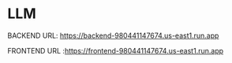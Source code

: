 # LLM

BACKEND URL: https://backend-980441147674.us-east1.run.app

FRONTEND URL :https://frontend-980441147674.us-east1.run.app
